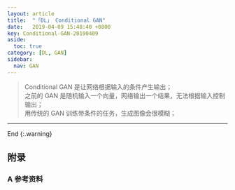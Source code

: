 ```yaml
---
layout: article
title:  "「DL」 Conditional GAN"
date:   2019-04-09 15:48:40 +0800
key: Conditional-GAN-20190409
aside:
  toc: true
category: [DL, GAN]
sidebar:
  nav: GAN
---
```


>Conditional GAN 是让网络根据输入的条件产生输出；  
之前的 GAN 是随机输入一个向量，网络输出一个结果，无法根据输入控制输出；  
用传统的 GAN 训练带条件的任务，生成图像会很模糊；   

<!--more-->


-------------------  
 End
{:.warning}  


## 附录
### A 参考资料
